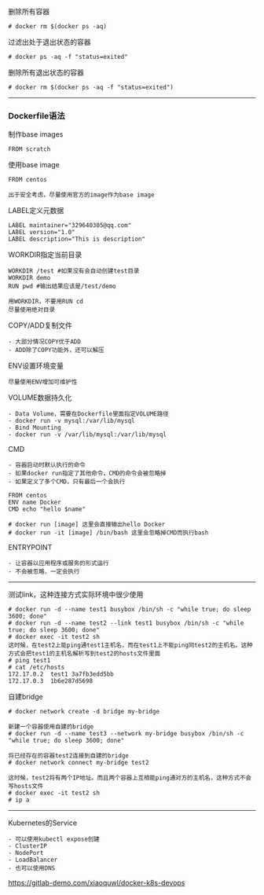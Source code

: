 删除所有容器
```
# docker rm $(docker ps -aq)
```

过滤出处于退出状态的容器
```
# docker ps -aq -f "status=exited"
```

删除所有退出状态的容器
```
# docker rm $(docker ps -aq -f "status=exited")
```

---

### Dockerfile语法

制作base images
```
FROM scratch
```

使用base image
```
FROM centos
```

```
出于安全考虑，尽量使用官方的image作为base image
```

LABEL定义元数据
```
LABEL maintainer="329640305@qq.com"
LABEL version="1.0"
LABEL description="This is description"
```

WORKDIR指定当前目录
```
WORKDIR /test #如果没有会自动创建test目录
WORKDIR demo
RUN pwd #输出结果应该是/test/demo

用WORKDIR，不要用RUN cd
尽量使用绝对目录
```

COPY/ADD复制文件
```
- 大部分情况COPY优于ADD
- ADD除了COPY功能外，还可以解压
```

ENV设置环境变量
```
尽量使用ENV增加可维护性
```

VOLUME数据持久化
```
- Data Volume，需要在Dockerfile里面指定VOLUME路径
- docker run -v mysql:/var/lib/mysql
- Bind Mounting
- docker run -v /var/lib/mysql:/var/lib/mysql
```

CMD
```
- 容器启动时默认执行的命令
- 如果docker run指定了其他命令，CMD的命令会被忽略掉
- 如果定义了多个CMD，只有最后一个会执行
```
```
FROM centos
ENV name Docker
CMD echo "hello $name"
```
```
# docker run [image] 这里会直接输出hello Docker
# docker run -it [image] /bin/bash 这里会忽略掉CMD而执行bash
```

ENTRYPOINT
```
- 让容器以应用程序或服务的形式运行
- 不会被忽略，一定会执行
```

---

测试link，这种连接方式实际环境中很少使用
```
# docker run -d --name test1 busybox /bin/sh -c "while true; do sleep 3600; done"
# docker run -d --name test2 --link test1 busybox /bin/sh -c "while true; do sleep 3600; done"
# docker exec -it test2 sh
这时候，在test2上能ping通test1主机名，而在test1上不能ping同test2的主机名。这种方式会把test1的主机名解析写到test2的hosts文件里面
# ping test1
# cat /etc/hosts
172.17.0.2  test1 3a7fb3edd5bb
172.17.0.3  1b6e287d5698
```

自建bridge
```
# docker network create -d bridge my-bridge

新建一个容器使用自建的bridge
# docker run -d --name test3 --network my-bridge busybox /bin/sh -c "while true; do sleep 3600; done"

将已经存在的容器test2连接到自建的bridge
# docker network connect my-bridge test2

这时候，test2将有两个IP地址。而且两个容器上互相能ping通对方的主机名，这种方式不会写hosts文件
# docker exec -it test2 sh
# ip a
```

---

Kubernetes的Service
```
- 可以使用kubectl expose创建
- ClusterIP
- NodePort
- LoadBalancer
- 也可以使用DNS
```

https://gitlab-demo.com/xiaoquwl/docker-k8s-devops
